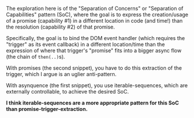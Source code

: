 The exploration here is of the "Separation of Concerns" or "Separation of Capabilities" pattern (SoC), where the goal is to express the creation/usage of a promise (capability #1) in a different location in code (and time!) than the resolution (capability #2) of that promise.

Specifically, the goal is to bind the DOM event handler (which requires the "trigger" as its event callback) in a different location/time than the expression of where that trigger's "promise" fits into a bigger async flow (the chain of `then(..)`s).

With promises (the second snippet), you have to do this extraction of the trigger, which I argue is an uglier anti-pattern.

With asynquence (the first snippet), you use iterable-sequences, which are externally controllable, to achieve the desired SoC.

**I think iterable-sequences are a more appropriate pattern for this SoC than promise-trigger-extraction.**
